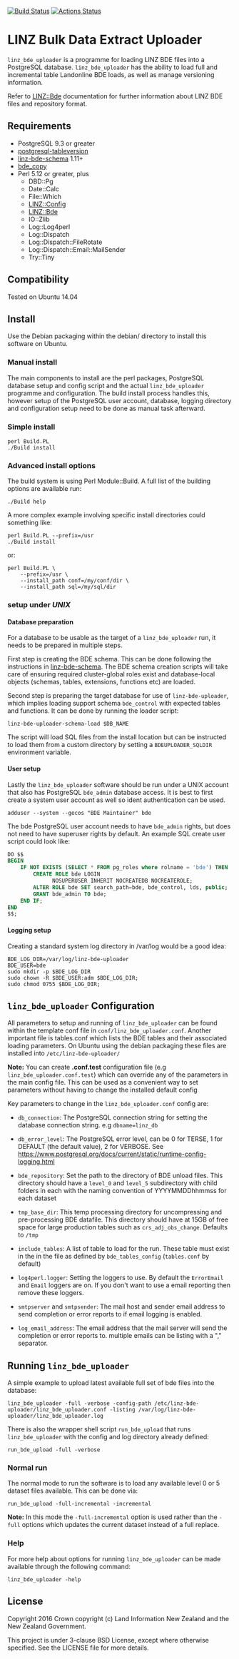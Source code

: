 [![Build Status](https://travis-ci.org/linz/linz-bde-uploader.svg?branch=master)](https://travis-ci.org/linz/linz-bde-uploader)
[![Actions Status](https://github.com/linz/linz-bde-uploader/workflows/test/badge.svg?branch=master)](https://github.com/linz/linz-bde-uploader/actions)

# LINZ Bulk Data Extract Uploader

`linz_bde_uploader` is a programme for loading LINZ BDE files into a PostgreSQL
database. `linz_bde_uploader` has the ability to load full and incremental table
Landonline BDE loads, as well as manage versioning information.

Refer to [LINZ::Bde](https://github.com/linz/linz-bde-perl) documentation
for further information about LINZ BDE files and repository format.

## Requirements

* PostgreSQL 9.3 or greater
* [postgresql-tableversion](https://github.com/linz/postgresql-tableversion)
* [linz-bde-schema](https://github.com/linz/linz-bde-schema) 1.11+
* [bde_copy](https://github.com/linz/linz-bde-copy)
* Perl 5.12 or greater, plus
    - DBD::Pg
    - Date::Calc
    - File::Which
    - [LINZ::Config](https://github.com/linz/linz_utils_perl)
    - [LINZ::Bde](https://github.com/linz/linz-bde-perl)
    - IO::Zlib
    - Log::Log4perl
    - Log::Dispatch
    - Log::Dispatch::FileRotate
    - Log::Dispatch::Email::MailSender
    - Try::Tiny

## Compatibility

Tested on Ubuntu 14.04

## Install

Use the Debian packaging within the debian/ directory to install this software on Ubuntu.

### Manual install

The main components to install are the perl packages, PostgreSQL database
setup and config script and the actual `linz_bde_uploader` programme and
configuration. The build install process handles this, however setup of the
PostgreSQL user account, database, logging directory and configuration setup need
to be done as manual task afterward.

### Simple install

```shell
perl Build.PL
./Build install
```

### Advanced install options

The build system is using Perl Module::Build. A full list of the building
options are available run:

```shell
./Build help
```

A more complex example involving specific install directories could something
like:

```shell
perl Build.PL --prefix=/usr
./Build install
```

or:

```shell
perl Build.PL \
    --prefix=/usr \
    --install_path conf=/my/conf/dir \
    --install_path sql=/my/sql/dir
```

### setup under *UNIX*

#### Database preparation

For a database to be usable as the target of a `linz_bde_uploader`
run, it needs to be prepared in multiple steps.

First step is creating the BDE schema.
This can be done following the instructions in
[linz-bde-schema](https://github.com/linz/linz-bde-schema).
The BDE schema creation scripts will take care of ensuring required
cluster-global roles exist and database-local objects (schemas,
tables, extensions, functions etc) are loaded.

Second step is preparing the target database for  use of
`linz-bde-uploader`, which implies loading support schema
`bde_control` with expected tables and functions. It can
be done by running the loader script:

```shell
linz-bde-uploader-schema-load $DB_NAME
```

The script will load SQL files from the install location
but can be instructed to load them from a custom directory
by setting a `BDEUPLOADER_SQLDIR` environment variable.

#### User setup

Lastly the `linz_bde_uploader` software should be run under a UNIX account that
also has PostgreSQL `bde_admin` database access. It is best to first create a
system user account as well so ident authentication can be used.

```shell
adduser --system --gecos "BDE Maintainer" bde
```

The bde PostgreSQL user account needs to have `bde_admin` rights, but does
not need to have superuser rights by default.
An example SQL create user script could look like:

```sql
DO $$
BEGIN
    IF NOT EXISTS (SELECT * FROM pg_roles where rolname = 'bde') THEN
        CREATE ROLE bde LOGIN
              NOSUPERUSER INHERIT NOCREATEDB NOCREATEROLE;
        ALTER ROLE bde SET search_path=bde, bde_control, lds, public;
        GRANT bde_admin TO bde;
    END IF;
END
$$;
```

#### Logging setup

Creating a standard system log directory in /var/log would be a good idea:

```shell
BDE_LOG_DIR=/var/log/linz-bde-uploader
BDE_USER=bde
sudo mkdir -p $BDE_LOG_DIR
sudo chown -R $BDE_USER:adm $BDE_LOG_DIR;
sudo chmod 0755 $BDE_LOG_DIR;
```

## `linz_bde_uploader` Configuration

All parameters to setup and running of `linz_bde_uploader` can be found within the
template conf file in `conf/linz_bde_uploader.conf`. Another important file is
tables.conf which lists the BDE tables and their associated loading parameters.
On Ubuntu using the debian packaging these files are installed into `/etc/linz-bde-uploader/`

**Note:** You can create **.conf.test** configuration file (e.g `linz_bde_uploader.conf.test`)
which can override any of the parameters in the main config file. This can be used as a
convenient way to set parameters without having to change the installed default config

Key parameters to change in the `linz_bde_uploader.conf` config are:

* ``db_connection``: The PostgreSQL connection string for setting the database
connection string. e.g `dbname=linz_db`

* ``db_error_level``: The PostgreSQL error level, can be 0 for TERSE,
1 for DEFAULT (the default value), 2 for VERBOSE.
See https://www.postgresql.org/docs/current/static/runtime-config-logging.html

* ``bde_repository``: Set the path to the directory of BDE unload files.
This directory should have a `level_0` and `level_5` subdirectory with child folders
in each with the naming convention of YYYYMMDDhhmmss for each dataset

* ``tmp_base_dir``: This temp processing directory for uncompressing and
pre-processing BDE datafile. This directory should have at 15GB of free
space for large production tables such as `crs_adj_obs_change`.
Defaults to `/tmp`

* ``include_tables``: A list of table to load for the run. These table must exist
in the in the file as defined by `bde_tables_config` (`tables.conf` by default)

* ``log4perl.logger``: Setting the loggers to use. By default the `ErrorEmail` and
`Email` loggers are on. If you don't want to use a email reporting then remove these
loggers.

* ``smtpserver`` and ``smtpsender``: The mail host and sender email address to send
completion or error reports to if email logging is enabled.

* ``log_email_address``: The email address that the mail server will send the
completion or error reports to. multiple emails can be listing with a "," separator.

## Running `linz_bde_uploader`

A simple example to upload latest available full set of bde files into the
database:

```shell
linz_bde_uploader -full -verbose -config-path /etc/linz-bde-uploader/linz_bde_uploader.conf -listing /var/log/linz-bde-uploader/linz_bde_uploader.log
```

There is also the wrapper shell script ``run_bde_upload`` that runs
`linz_bde_uploader` with the config and log directory already defined:

```shell
run_bde_upload -full -verbose
```

### Normal run
The normal mode to run the software is to load any available level 0 or 5
dataset files available. This can be done via:

```shell
run_bde_upload -full-incremental -incremental
```

**Note:** In this mode the `-full-incremental` option is used rather than the `-full`
options which updates the current dataset instead of a full replace.

### Help
For more help about options for running `linz_bde_uploader` can be made available
through the following command:

```shell
linz_bde_uploader -help
```

## License

Copyright 2016 Crown copyright (c) Land Information New Zealand and the New
Zealand Government.

This project is under 3-clause BSD License, except where otherwise specified.
See the LICENSE file for more details.

